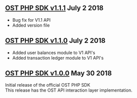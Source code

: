 [OST PHP SDK v1.1.1](https://github.com/OpenSTFoundation/ost-sdk-php/tree/v1.1.1) July 2 2018
---
* Bug fix for V1.1 API
* Added version file

[OST PHP SDK v1.1.0](https://github.com/OpenSTFoundation/ost-sdk-php/tree/v1.1.0) July 2 2018
---

* Added user balances module to V1 API's
* Added transaction ledger module to V1 API's

[OST PHP SDK v1.0.0](https://github.com/OpenSTFoundation/ost-sdk-php/tree/v1.0.0) May 30 2018
---
Initial release of the official OST PHP SDK<br />
This release has the OST API interaction layer implementation.
